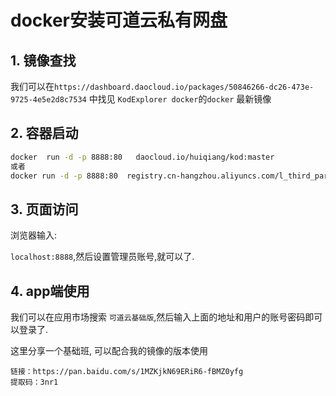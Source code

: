#  docker安装可道云私有网盘

## 1. 镜像查找

我们可以在`https://dashboard.daocloud.io/packages/50846266-dc26-473e-9725-4e5e2d8c7534` 中找见 `KodExplorer docker`的`docker` 最新镜像



## 2.   容器启动

```bash
docker  run -d -p 8888:80   daocloud.io/huiqiang/kod:master
或者
docker run -d -p 8888:80  registry.cn-hangzhou.aliyuncs.com/l_third_party/kod:master
```





## 3. 页面访问

浏览器输入:

`localhost:8888`,然后设置管理员账号,就可以了.



## 4. app端使用

我们可以在应用市场搜索 `可道云基础版`,然后输入上面的地址和用户的账号密码即可以登录了. 

这里分享一个基础班, 可以配合我的镜像的版本使用

```text
链接：https://pan.baidu.com/s/1MZKjkN69ERiR6-fBMZ0yfg 
提取码：3nr1
```

